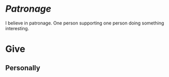 # *Patronage*

I believe in patronage. One person supporting one person doing something interesting.

# Give
## Personally
